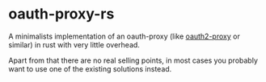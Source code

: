 # oauth-proxy-rs

A minimalists implementation of an oauth-proxy (like [oauth2-proxy](https://github.com/oauth2-proxy/oauth2-proxy) or similar) in rust with very little overhead.

Apart from that there are no real selling points, in most cases you probably want to use one of the existing solutions instead.
